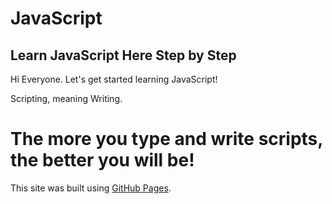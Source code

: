 # JavaScript

## Learn JavaScript Here Step by Step

Hi Everyone. Let's get started learning JavaScript!

Scripting, meaning Writing.

# The more you type and write scripts, the better you will be!

This site was built using [GitHub Pages](https://pages.github.com/).
